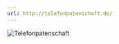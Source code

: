 ```yaml
---
url: http://telefonpatenschaft.de/
---
```


![Telefonpatenschaft](/img/supporter/telefon-patenschaft.jpg)
